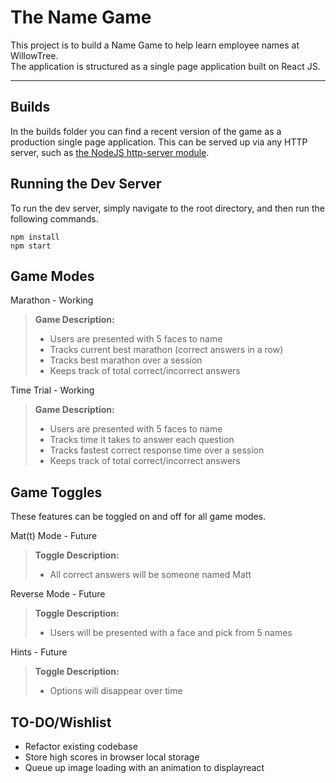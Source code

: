 The Name Game
===================

This project is to build a Name Game to help learn employee names at WillowTree.  
The application is structured as a single page application built on React JS.

----------


Builds
-------------
In the builds folder you can find a recent version of the game as a production single page application.
This can be served up via any HTTP server, such as [the NodeJS http-server module](https://www.npmjs.com/package/http-server).

Running the Dev Server
-------------
To run the dev server, simply navigate to the root directory, and then run the following commands.
```
npm install
npm start
```

Game Modes
-------------
Marathon - Working
> **Game Description:**
> - Users are presented with 5 faces to name
> - Tracks current best marathon (correct answers in a row)
> - Tracks best marathon over a session
> - Keeps track of total correct/incorrect answers


Time Trial - Working
> **Game Description:**
> - Users are presented with 5 faces to name
> - Tracks time it takes to answer each question
> - Tracks fastest correct response time over a session
> - Keeps track of total correct/incorrect answers

Game Toggles
-------------
These features can be toggled on and off for all game modes.

Mat(t) Mode - Future
> **Toggle Description:**
> - All correct answers will be someone named Matt

Reverse Mode - Future
> **Toggle Description:**
> - Users will be presented with a face and pick from 5 names

Hints - Future
> **Toggle Description:**
> - Options will disappear over time

TO-DO/Wishlist
-------------
- Refactor existing codebase
- Store high scores in browser local storage
- Queue up image loading with an animation to displayreact